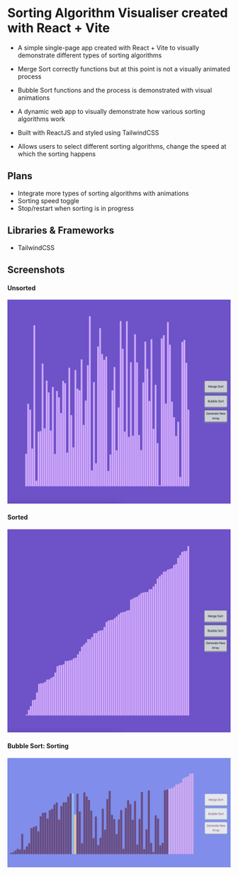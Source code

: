 # Sorting Algorithm Visualiser created with React + Vite

- A simple single-page app created with React + Vite to visually demonstrate different types of sorting algorithms
- Merge Sort correctly functions but at this point is not a visually animated process
- Bubble Sort functions and the process is demonstrated with visual animations

- A dynamic web app to visually demonstrate how various sorting algorithms work
- Built with ReactJS and styled using TailwindCSS
- Allows users to select different sorting algorithms, change the speed at which the sorting happens

## Plans
- Integrate more types of sorting algorithms with animations
- Sorting speed toggle
- Stop/restart when sorting is in progress

## Libraries & Frameworks
- TailwindCSS

## Screenshots

#### Unsorted
![App Screenshot](./src/assets/unsorted.png)

#### Sorted
![App Screenshot](./src/assets/sorted.png)

#### Bubble Sort: Sorting
![App Screenshot](./src/assets/sorting-bubble.png)